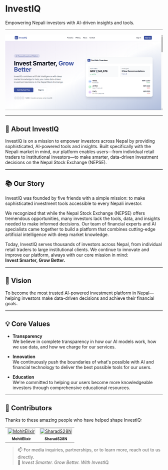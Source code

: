 # InvestIQ

Empowering Nepali investors with AI-driven insights and tools.

---

![alt text](image.png)

---

## 📖 About InvestIQ

InvestIQ is on a mission to empower investors across Nepal by providing sophisticated, AI-powered tools and insights. Built specifically with the Nepali market in mind, our platform enables users—from individual retail traders to institutional investors—to make smarter, data-driven investment decisions on the Nepal Stock Exchange (NEPSE).

---

## 📚 Our Story

InvestIQ was founded by five friends with a simple mission: to make sophisticated investment tools accessible to every Nepali investor.

We recognized that while the Nepal Stock Exchange (NEPSE) offers tremendous opportunities, many investors lack the tools, data, and insights needed to make informed decisions. Our team of financial experts and AI specialists came together to build a platform that combines cutting-edge artificial intelligence with deep market knowledge.

Today, InvestIQ serves thousands of investors across Nepal, from individual retail traders to large institutional clients. We continue to innovate and improve our platform, always with our core mission in mind:  
**Invest Smarter, Grow Better.**

---

## 🎯 Vision

To become the most trusted AI-powered investment platform in Nepal—helping investors make data-driven decisions and achieve their financial goals.

---

## 💡 Core Values

- **Transparency**  
  We believe in complete transparency in how our AI models work, how we use data, and how we charge for our services.

- **Innovation**  
  We continuously push the boundaries of what's possible with AI and financial technology to deliver the best possible tools for our users.

- **Education**  
  We're committed to helping our users become more knowledgeable investors through comprehensive educational resources.

---


## 👥 Contributors

Thanks to these amazing people who have helped shape InvestIQ:

<!-- ALL-CONTRIBUTORS-LIST:START - Do not remove or modify this section -->
<table align="center">
  <tr>
    <td align="center">
      <a href="https://github.com/MohitElixir">
        <img src="https://avatars.githubusercontent.com/u/68589044?v=4" width="100px" height="100px" style="border: 2px solid #ddd;" alt="MohitElixir"/>
        <br /><sub><b>MohitElixir</b></sub>
      </a>
    </td>
    <td align="center">
      <a href="https://github.com/SharadS28N">
        <img src="https://avatars.githubusercontent.com/u/67964044?v=4" width="100px" height="100px" style="border: 2px solid #ddd;" alt="SharadS28N"/>
        <br /><sub><b>SharadS28N</b></sub>
      </a>
    </td>
  </tr>
</table>
<!-- ALL-CONTRIBUTORS-LIST:END -->

> 📫 For media inquiries, partnerships, or to learn more, reach out to us directly.  
> 🔗 *Invest Smarter. Grow Better. With InvestIQ.*
